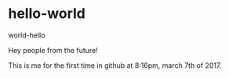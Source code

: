 # hello-world
world-hello

Hey people from the future!

This is me for the first time in github at 8:16pm, march 7th of 2017.
